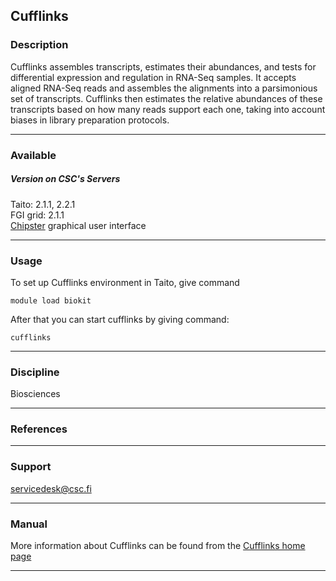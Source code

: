 ## Cufflinks

### Description

Cufflinks assembles transcripts, estimates their abundances, and tests for differential expression and regulation in RNA-Seq samples. It accepts aligned RNA-Seq reads and assembles the alignments into a parsimonious set of transcripts. Cufflinks then estimates the relative abundances of these transcripts based on how many reads support each one, taking into account biases in library preparation protocols.

* * *

### Available

##### Version on CSC's Servers

Taito: 2.1.1, 2.2.1  
FGI grid: 2.1.1  
[Chipster](http://chipster.csc.fi) graphical user interface

* * *

### Usage

To set up Cufflinks environment in Taito, give command

    module load biokit 

After that you can start cufflinks by giving command:

    cufflinks 

* * *

### Discipline

Biosciences  

* * *

### References

* * *

### Support

servicedesk@csc.fi

* * *

### Manual

More information about Cufflinks can be found from the [Cufflinks home page](http://cufflinks.cbcb.umd.edu/)

* * *